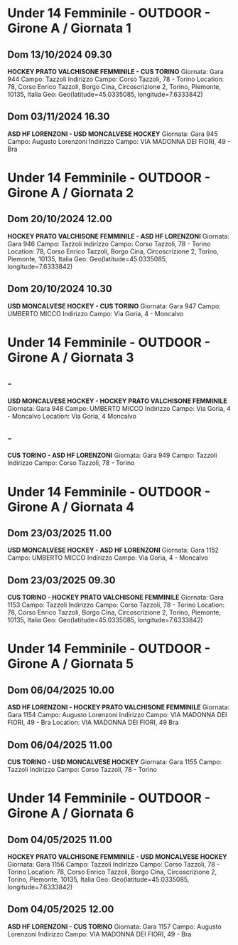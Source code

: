 # Under 14 Femminile - OUTDOOR  - Girone A / Giornata 1
## Dom 13/10/2024 09.30
**HOCKEY PRATO VALCHISONE FEMMINILE - CUS TORINO**
Giornata: Gara 944
Campo: Tazzoli 
Indirizzo Campo:  Corso Tazzoli, 78 - Torino
Location: 78, Corso Enrico Tazzoli, Borgo Cina, Circoscrizione 2, Torino, Piemonte, 10135, Italia
Geo: Geo(latitude=45.0335085, longitude=7.6333842)


## Dom 03/11/2024 16.30
**ASD HF LORENZONI - USD MONCALVESE HOCKEY**
Giornata: Gara 945
Campo: Augusto Lorenzoni 
Indirizzo Campo:  VIA MADONNA DEI FIORI, 49 - Bra

# Under 14 Femminile - OUTDOOR  - Girone A / Giornata 2
## Dom 20/10/2024 12.00
**HOCKEY PRATO VALCHISONE FEMMINILE - ASD HF LORENZONI**
Giornata: Gara 946
Campo: Tazzoli 
Indirizzo Campo:  Corso Tazzoli, 78 - Torino
Location: 78, Corso Enrico Tazzoli, Borgo Cina, Circoscrizione 2, Torino, Piemonte, 10135, Italia
Geo: Geo(latitude=45.0335085, longitude=7.6333842)


## Dom 20/10/2024 10.30
**USD MONCALVESE HOCKEY - CUS TORINO**
Giornata: Gara 947
Campo: UMBERTO MICCO 
Indirizzo Campo:  Via Goria, 4 - Moncalvo

# Under 14 Femminile - OUTDOOR  - Girone A / Giornata 3
## -
**USD MONCALVESE HOCKEY - HOCKEY PRATO VALCHISONE FEMMINILE**
Giornata: Gara 948
Campo: UMBERTO MICCO 
Indirizzo Campo:  Via Goria, 4 - Moncalvo
Location:  Via Goria, 4 Moncalvo


## -
**CUS TORINO - ASD HF LORENZONI**
Giornata: Gara 949
Campo: Tazzoli 
Indirizzo Campo:  Corso Tazzoli, 78 - Torino

# Under 14 Femminile - OUTDOOR  - Girone A / Giornata 4
## Dom 23/03/2025 11.00
**USD MONCALVESE HOCKEY - ASD HF LORENZONI**
Giornata: Gara 1152
Campo: UMBERTO MICCO 
Indirizzo Campo:  Via Goria, 4 - Moncalvo


## Dom 23/03/2025 09.30
**CUS TORINO - HOCKEY PRATO VALCHISONE FEMMINILE**
Giornata: Gara 1153
Campo: Tazzoli 
Indirizzo Campo:  Corso Tazzoli, 78 - Torino
Location: 78, Corso Enrico Tazzoli, Borgo Cina, Circoscrizione 2, Torino, Piemonte, 10135, Italia
Geo: Geo(latitude=45.0335085, longitude=7.6333842)

# Under 14 Femminile - OUTDOOR  - Girone A / Giornata 5
## Dom 06/04/2025 10.00
**ASD HF LORENZONI - HOCKEY PRATO VALCHISONE FEMMINILE**
Giornata: Gara 1154
Campo: Augusto Lorenzoni 
Indirizzo Campo:  VIA MADONNA DEI FIORI, 49 - Bra
Location:  VIA MADONNA DEI FIORI, 49 Bra


## Dom 06/04/2025 11.00
**CUS TORINO - USD MONCALVESE HOCKEY**
Giornata: Gara 1155
Campo: Tazzoli 
Indirizzo Campo:  Corso Tazzoli, 78 - Torino

# Under 14 Femminile - OUTDOOR  - Girone A / Giornata 6
## Dom 04/05/2025 11.00
**HOCKEY PRATO VALCHISONE FEMMINILE - USD MONCALVESE HOCKEY**
Giornata: Gara 1156
Campo: Tazzoli 
Indirizzo Campo:  Corso Tazzoli, 78 - Torino
Location: 78, Corso Enrico Tazzoli, Borgo Cina, Circoscrizione 2, Torino, Piemonte, 10135, Italia
Geo: Geo(latitude=45.0335085, longitude=7.6333842)


## Dom 04/05/2025 12.00
**ASD HF LORENZONI - CUS TORINO**
Giornata: Gara 1157
Campo: Augusto Lorenzoni 
Indirizzo Campo:  VIA MADONNA DEI FIORI, 49 - Bra

